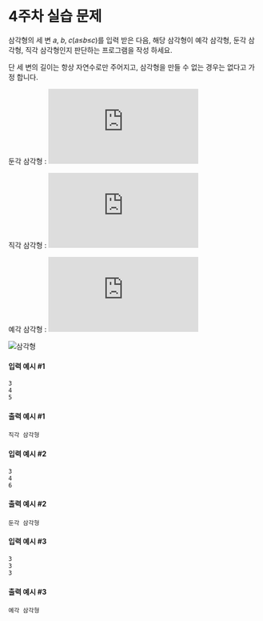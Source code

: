 # 4주차 실습 문제
삼각형의 세 변 𝑎, 𝑏, 𝑐(𝑎≤𝑏≤𝑐)를 입력 받은 다음, 해당 삼각형이 예각 삼각형, 둔각 삼각형, 직각 삼각형인지 판단하는 프로그램을 작성 하세요.

단 세 변의 길이는 항상 자연수로만 주어지고, 삼각형을 만들 수 없는 경우는 없다고 가정 합니다.

둔각 삼각형 : ![둔각](https://latex.codecogs.com/gif.latex?a%5E2&plus;b%5E2%3Cc%5E2)

직각 삼각형 : ![직각](https://latex.codecogs.com/gif.latex?a%5E2&plus;b%5E2%3Dc%5E2)

예각 삼각형 : ![예각](https://latex.codecogs.com/gif.latex?a%5E2&plus;b%5E2%3Ec%5E2)

![삼각형](https://mblogthumb-phinf.pstatic.net/20160822_120/freewheel3_14718423422207TLyW_JPEG/KakaoTalk_20160822_134018320.jpg?type=w800)

#### 입력 예시 #1
```
3
4
5
```

#### 출력 예시 #1
```
직각 삼각형
```

#### 입력 예시 #2
```
3
4
6
```

#### 출력 예시 #2
```
둔각 삼각형
```


#### 입력 예시 #3
```
3
3
3
```

#### 출력 예시 #3
```
예각 삼각형
```